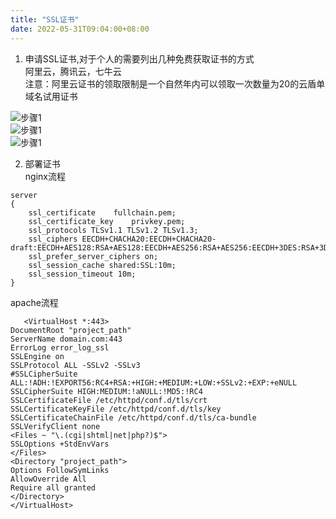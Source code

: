 ```yaml
---
title: "SSL证书"
date: 2022-05-31T09:04:00+08:00
---  
```



1. 申请SSL证书,对于个人的需要列出几种免费获取证书的方式  
阿里云，腾讯云，七牛云  
注意：阿里云证书的领取限制是一个自然年内可以领取一次数量为20的云盾单域名试用证书

![步骤1](/images/content/server/ssl_aliyun_001.jpg)  
![步骤1](/images/content/server/ssl_aliyun_002.jpg)  
![步骤1](/images/content/server/ssl_tencent_001.jpg)  

2. 部署证书  
nginx流程  
```
server
{
    ssl_certificate    fullchain.pem;
    ssl_certificate_key    privkey.pem;
    ssl_protocols TLSv1.1 TLSv1.2 TLSv1.3;
    ssl_ciphers EECDH+CHACHA20:EECDH+CHACHA20-draft:EECDH+AES128:RSA+AES128:EECDH+AES256:RSA+AES256:EECDH+3DES:RSA+3DES:!MD5;
    ssl_prefer_server_ciphers on;
    ssl_session_cache shared:SSL:10m;
    ssl_session_timeout 10m;
}
```     
apache流程
```
   <VirtualHost *:443>
DocumentRoot "project_path"
ServerName domain.com:443
ErrorLog error_log_ssl
SSLEngine on
SSLProtocol ALL -SSLv2 -SSLv3
#SSLCipherSuite ALL:!ADH:!EXPORT56:RC4+RSA:+HIGH:+MEDIUM:+LOW:+SSLv2:+EXP:+eNULL
SSLCipherSuite HIGH:MEDIUM:!aNULL:!MD5:!RC4
SSLCertificateFile /etc/httpd/conf.d/tls/crt
SSLCertificateKeyFile /etc/httpd/conf.d/tls/key
SSLCertificateChainFile /etc/httpd/conf.d/tls/ca-bundle
SSLVerifyClient none
<Files ~ "\.(cgi|shtml|net|php?)$">
SSLOptions +StdEnvVars
</Files>
<Directory "project_path">
Options FollowSymLinks
AllowOverride All
Require all granted
</Directory>
</VirtualHost>
```
